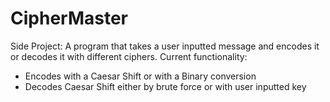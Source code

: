 # CipherMaster
Side Project: A program that takes a user inputted message and encodes it or decodes it with different ciphers. Current functionality:
- Encodes with a Caesar Shift or with a Binary conversion
- Decodes Caesar Shift either by brute force or with user inputted key
